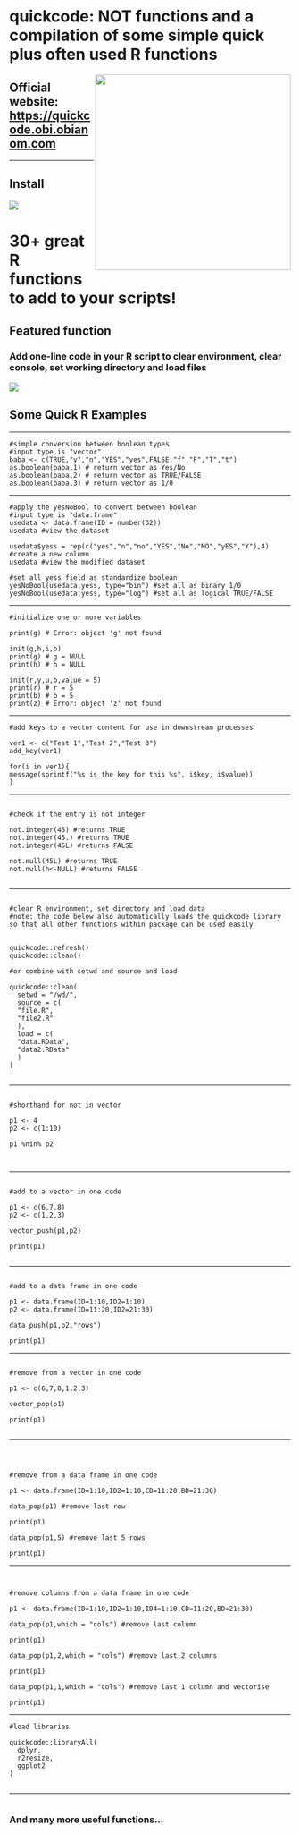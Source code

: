 # quickcode: NOT functions and a compilation of some simple quick plus often used R functions

<img src="https://quickcode.obi.obianom.com/CRAN/rockybilly.regular_qc.webp" width="350" align="right">

## Official website: https://quickcode.obi.obianom.com

***

## Install

[![](https://quickcode.obi.obianom.com/quickcode_load_type.svg)](https://rpkg.net/package/quickcode)

# 30+ great R functions to add to your scripts!

## Featured function
### Add one-line code in your R script to clear environment, clear console, set working directory and load files
![](https://quickcode.obi.obianom.com/quickcode.png)

## Some Quick R Examples

***

```
#simple conversion between boolean types
#input type is "vector"
baba <- c(TRUE,"y","n","YES","yes",FALSE,"f","F","T","t")
as.boolean(baba,1) # return vector as Yes/No
as.boolean(baba,2) # return vector as TRUE/FALSE
as.boolean(baba,3) # return vector as 1/0

```
***

```
#apply the yesNoBool to convert between boolean
#input type is "data.frame"
usedata <- data.frame(ID = number(32))
usedata #view the dataset

usedata$yess = rep(c("yes","n","no","YES","No","NO","yES","Y"),4) #create a new column
usedata #view the modified dataset

#set all yess field as standardize boolean
yesNoBool(usedata,yess, type="bin") #set all as binary 1/0
yesNoBool(usedata,yess, type="log") #set all as logical TRUE/FALSE

```


***

```
#initialize one or more variables

print(g) # Error: object 'g' not found

init(g,h,i,o)
print(g) # g = NULL
print(h) # h = NULL

init(r,y,u,b,value = 5)
print(r) # r = 5
print(b) # b = 5
print(z) # Error: object 'z' not found

```

***

```
#add keys to a vector content for use in downstream processes

ver1 <- c("Test 1","Test 2","Test 3")
add_key(ver1)

for(i in ver1){
message(sprintf("%s is the key for this %s", i$key, i$value))
}

```

***

```

#check if the entry is not integer

not.integer(45) #returns TRUE
not.integer(45.) #returns TRUE
not.integer(45L) #returns FALSE

not.null(45L) #returns TRUE
not.null(h<-NULL) #returns FALSE


```

***

```

#clear R environment, set directory and load data
#note: the code below also automatically loads the quickcode library so that all other functions within package can be used easily


quickcode::refresh()
quickcode::clean()

#or combine with setwd and source and load

quickcode::clean(
  setwd = "/wd/",
  source = c(
  "file.R",
  "file2.R"
  ),
  load = c(
  "data.RData",
  "data2.RData"
  )
)


```

***

```

#shorthand for not in vector

p1 <- 4
p2 <- c(1:10)

p1 %nin% p2



```

***

```

#add to a vector in one code

p1 <- c(6,7,8)
p2 <- c(1,2,3)

vector_push(p1,p2)

print(p1)


```

***

```

#add to a data frame in one code

p1 <- data.frame(ID=1:10,ID2=1:10)
p2 <- data.frame(ID=11:20,ID2=21:30)

data_push(p1,p2,"rows")

print(p1)

```

***

```

#remove from a vector in one code

p1 <- c(6,7,8,1,2,3)

vector_pop(p1)

print(p1)


```

***

```



#remove from a data frame in one code

p1 <- data.frame(ID=1:10,ID2=1:10,CD=11:20,BD=21:30)

data_pop(p1) #remove last row

print(p1)

data_pop(p1,5) #remove last 5 rows

print(p1)

```

***

```


#remove columns from a data frame in one code

p1 <- data.frame(ID=1:10,ID2=1:10,ID4=1:10,CD=11:20,BD=21:30)

data_pop(p1,which = "cols") #remove last column

print(p1)

data_pop(p1,2,which = "cols") #remove last 2 columns

print(p1)

data_pop(p1,1,which = "cols") #remove last 1 column and vectorise

print(p1)

```

***

```
#load libraries

quickcode::libraryAll(
  dplyr,
  r2resize,
  ggplot2
)


```

***

```
```


### And many more useful functions...
